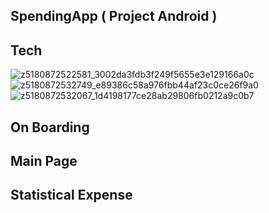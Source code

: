 ## SpendingApp ( Project Android )
## Tech
![z5180872522581_3002da3fdb3f249f5655e3e129166a0c](https://github.com/dinhthi1440/traffic-sign-recognition-Group5/assets/108991843/00edc8fb-4afe-4b3d-a4cc-28df2d90b519)
![z5180872532749_e89386c58a976fbb44af23c0ce26f9a0](https://github.com/dinhthi1440/traffic-sign-recognition-Group5/assets/108991843/1731806e-b386-4a3a-a8db-dab02cb486cf)
![z5180872532067_1d4198177ce28ab29806fb0212a9c0b7](https://github.com/dinhthi1440/traffic-sign-recognition-Group5/assets/108991843/0fd0236f-16e9-4ec6-a33c-fdc713e2229a)

## On Boarding

## Main Page

## Statistical Expense 
